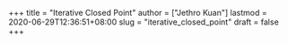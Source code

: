 +++
title = "Iterative Closed Point"
author = ["Jethro Kuan"]
lastmod = 2020-06-29T12:36:51+08:00
slug = "iterative_closed_point"
draft = false
+++
